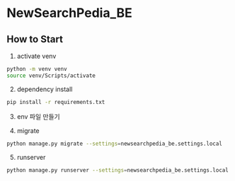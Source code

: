 # NewSearchPedia_BE

## How to Start

1. activate venv

```bash
python -m venv venv
source venv/Scripts/activate
```

2. dependency install

```bash
pip install -r requirements.txt
```

3. env 파일 만들기

4. migrate

```bash
python manage.py migrate --settings=newsearchpedia_be.settings.local
```

5. runserver

```bash
python manage.py runserver --settings=newsearchpedia_be.settings.local
```
